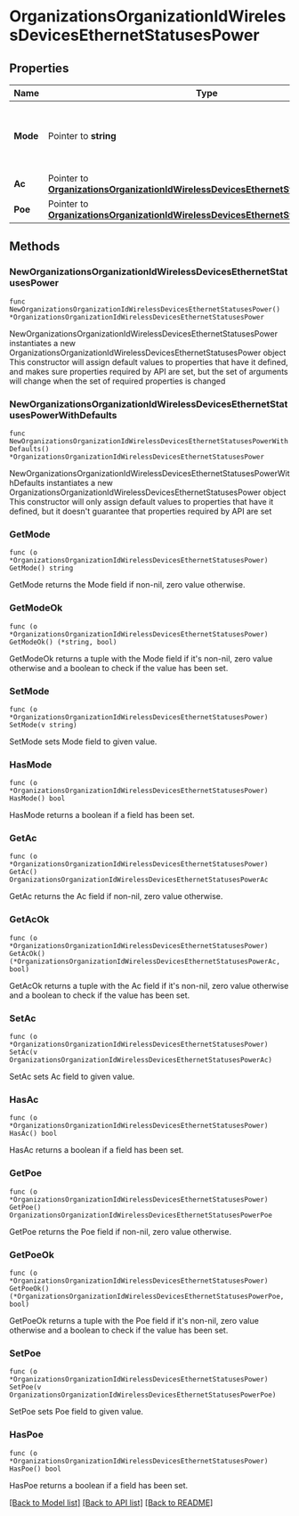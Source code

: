 # OrganizationsOrganizationIdWirelessDevicesEthernetStatusesPower

## Properties

Name | Type | Description | Notes
------------ | ------------- | ------------- | -------------
**Mode** | Pointer to **string** | The PoE power mode for the AP. Can be &#39;full&#39; or &#39;low&#39; | [optional] 
**Ac** | Pointer to [**OrganizationsOrganizationIdWirelessDevicesEthernetStatusesPowerAc**](OrganizationsOrganizationIdWirelessDevicesEthernetStatusesPowerAc.md) |  | [optional] 
**Poe** | Pointer to [**OrganizationsOrganizationIdWirelessDevicesEthernetStatusesPowerPoe**](OrganizationsOrganizationIdWirelessDevicesEthernetStatusesPowerPoe.md) |  | [optional] 

## Methods

### NewOrganizationsOrganizationIdWirelessDevicesEthernetStatusesPower

`func NewOrganizationsOrganizationIdWirelessDevicesEthernetStatusesPower() *OrganizationsOrganizationIdWirelessDevicesEthernetStatusesPower`

NewOrganizationsOrganizationIdWirelessDevicesEthernetStatusesPower instantiates a new OrganizationsOrganizationIdWirelessDevicesEthernetStatusesPower object
This constructor will assign default values to properties that have it defined,
and makes sure properties required by API are set, but the set of arguments
will change when the set of required properties is changed

### NewOrganizationsOrganizationIdWirelessDevicesEthernetStatusesPowerWithDefaults

`func NewOrganizationsOrganizationIdWirelessDevicesEthernetStatusesPowerWithDefaults() *OrganizationsOrganizationIdWirelessDevicesEthernetStatusesPower`

NewOrganizationsOrganizationIdWirelessDevicesEthernetStatusesPowerWithDefaults instantiates a new OrganizationsOrganizationIdWirelessDevicesEthernetStatusesPower object
This constructor will only assign default values to properties that have it defined,
but it doesn't guarantee that properties required by API are set

### GetMode

`func (o *OrganizationsOrganizationIdWirelessDevicesEthernetStatusesPower) GetMode() string`

GetMode returns the Mode field if non-nil, zero value otherwise.

### GetModeOk

`func (o *OrganizationsOrganizationIdWirelessDevicesEthernetStatusesPower) GetModeOk() (*string, bool)`

GetModeOk returns a tuple with the Mode field if it's non-nil, zero value otherwise
and a boolean to check if the value has been set.

### SetMode

`func (o *OrganizationsOrganizationIdWirelessDevicesEthernetStatusesPower) SetMode(v string)`

SetMode sets Mode field to given value.

### HasMode

`func (o *OrganizationsOrganizationIdWirelessDevicesEthernetStatusesPower) HasMode() bool`

HasMode returns a boolean if a field has been set.

### GetAc

`func (o *OrganizationsOrganizationIdWirelessDevicesEthernetStatusesPower) GetAc() OrganizationsOrganizationIdWirelessDevicesEthernetStatusesPowerAc`

GetAc returns the Ac field if non-nil, zero value otherwise.

### GetAcOk

`func (o *OrganizationsOrganizationIdWirelessDevicesEthernetStatusesPower) GetAcOk() (*OrganizationsOrganizationIdWirelessDevicesEthernetStatusesPowerAc, bool)`

GetAcOk returns a tuple with the Ac field if it's non-nil, zero value otherwise
and a boolean to check if the value has been set.

### SetAc

`func (o *OrganizationsOrganizationIdWirelessDevicesEthernetStatusesPower) SetAc(v OrganizationsOrganizationIdWirelessDevicesEthernetStatusesPowerAc)`

SetAc sets Ac field to given value.

### HasAc

`func (o *OrganizationsOrganizationIdWirelessDevicesEthernetStatusesPower) HasAc() bool`

HasAc returns a boolean if a field has been set.

### GetPoe

`func (o *OrganizationsOrganizationIdWirelessDevicesEthernetStatusesPower) GetPoe() OrganizationsOrganizationIdWirelessDevicesEthernetStatusesPowerPoe`

GetPoe returns the Poe field if non-nil, zero value otherwise.

### GetPoeOk

`func (o *OrganizationsOrganizationIdWirelessDevicesEthernetStatusesPower) GetPoeOk() (*OrganizationsOrganizationIdWirelessDevicesEthernetStatusesPowerPoe, bool)`

GetPoeOk returns a tuple with the Poe field if it's non-nil, zero value otherwise
and a boolean to check if the value has been set.

### SetPoe

`func (o *OrganizationsOrganizationIdWirelessDevicesEthernetStatusesPower) SetPoe(v OrganizationsOrganizationIdWirelessDevicesEthernetStatusesPowerPoe)`

SetPoe sets Poe field to given value.

### HasPoe

`func (o *OrganizationsOrganizationIdWirelessDevicesEthernetStatusesPower) HasPoe() bool`

HasPoe returns a boolean if a field has been set.


[[Back to Model list]](../README.md#documentation-for-models) [[Back to API list]](../README.md#documentation-for-api-endpoints) [[Back to README]](../README.md)


